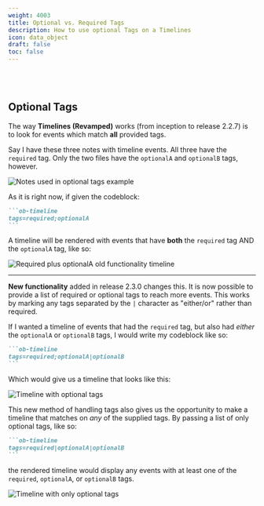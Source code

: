 ```yaml
---
weight: 4003
title: Optional vs. Required Tags
description: How to use optional Tags on a Timelines
icon: data_object
draft: false
toc: false
---
```


<br></br>

## Optional Tags

The way **Timelines (Revamped)** works (from inception to release 2.2.7) is to look for events which match **all** provided tags. 

Say I have these three notes with timeline events. All three have the `required` tag. Only the two files have the `optionalA` and `optionalB` tags, however.

![Notes used in optional tags example](/images/optional_tags_notes.png)

As it is right now, if given the codeblock:

````markdown
```ob-timeline
tags=required;optionalA
```
````

A timeline will be rendered with events that have **both** the `required` tag AND the `optionalA` tag, like so:

![Required plus optionalA old functionality timeline](/images/required_plus_optionalA.png)

---

**New functionality** added in release 2.3.0 changes this. It is now possible to provide a list of required or optional tags to reach more events. This works by marking any tags separated by the `|` character as "either/or" rather than required.

If I wanted a timeline of events that had the `required` tag, but also had *either* the `optionalA` or `optionalB` tags, I would write my codeblock like so:

````markdown
```ob-timeline
tags=required;optionalA|optionalB
```
````

Which would give us a timeline that looks like this:

![Timeline with optional tags](/images/optA_and_optB_timeline.png)

This new method of handling tags also gives us the opportunity to make a timeline that matches on *any* of the supplied tags. By passing a list of only optional tags, like so:

````markdown
```ob-timeline
tags=required|optionalA|optionalB
```
````

the rendered timeline would display any events with at least one of the `required`, `optionalA`, or `optionalB` tags.

![Timeline with only optional tags](/images/all_optional_tags_timeline.png)
